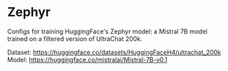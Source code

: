 # Zephyr

Configs for training HuggingFace's Zephyr model: a Mistral 7B model trained on a filtered version of UltraChat 200k.

Dataset: https://huggingface.co/datasets/HuggingFaceH4/ultrachat_200k
Model: https://huggingface.co/mistralai/Mistral-7B-v0.1
